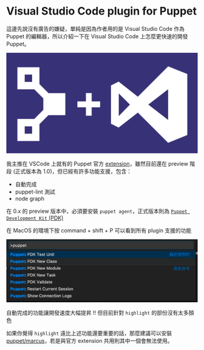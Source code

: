 # Visual Studio Code plugin for Puppet

這邊先說沒有廣告的嫌疑，單純是因為作者用的是 Visual Studio Code 作為 Puppet 的編輯器，所以介紹一下在 Visual Studio Code 上怎麼更快速的開發 Puppet。


![puppet-and-vscode](/assets/images/puppet-and-vscode.png)

我主推在 VSCode 上就有的 Puppet 官方 [extension][puppet-vscode-extension-official]，雖然目前還在 preview 階段 (正式版本為 1.0)，但已經有許多功能支援，包含：

- 自動完成
- puppet-lint 測試
- node graph

在 0.x 的 preview 版本中，必須要安裝 `puppet agent`，正式版本則為 [`Puppet Development Kit` (PDK)][pdk]


在 MacOS 的環境下按 command + shift + P 可以看到所有 plugin 支援的功能

![vscode-ext-feature-overview](/assets/images/vscode-ext-feature-overview.png)


自動完成的功能讓開發速度大幅提昇 !! 但目前針對 `highlight` 的部份沒有太多顏色

如果你覺得 `highlight` 遠比上述功能還要重要的話，那麼建議可以安裝 [puppet/marcus][puppet-vscode-extension-marcus]，若是與官方 extension 共用則其中一個會無法使用。


[puppet-vscode-extension-marcus]: https://marketplace.visualstudio.com/items?itemName=bitzl.vscode-puppet
[pdk]: https://puppet.com/blog/develop-modules-faster-new-puppet-development-kit
[puppet-node-graph]: https://puppet.com/blog/visualize-your-infrastructure-models
[puppet-vscode-extension-official]: https://puppet.com/blog/announcing-puppet-visual-studio-code